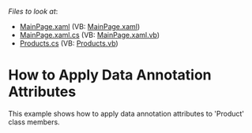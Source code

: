 <!-- default file list -->
*Files to look at*:

* [MainPage.xaml](./CS/AgDataGrid_DataAnnotations/MainPage.xaml) (VB: [MainPage.xaml](./VB/AgDataGrid_DataAnnotations/MainPage.xaml))
* [MainPage.xaml.cs](./CS/AgDataGrid_DataAnnotations/MainPage.xaml.cs) (VB: [MainPage.xaml.vb](./VB/AgDataGrid_DataAnnotations/MainPage.xaml.vb))
* [Products.cs](./CS/AgDataGrid_DataAnnotations/Products.cs) (VB: [Products.vb](./VB/AgDataGrid_DataAnnotations/Products.vb))
<!-- default file list end -->
# How to Apply Data Annotation Attributes


<p>This example shows how to apply data annotation attributes to 'Product' class members.</p>

<br/>


